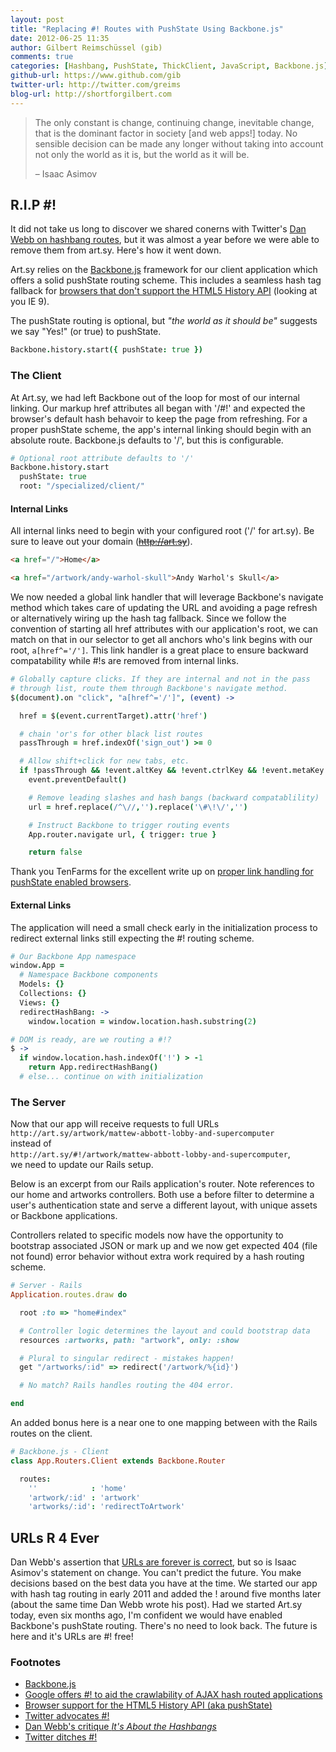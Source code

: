 ```yaml
---
layout: post
title: "Replacing #! Routes with PushState Using Backbone.js"
date: 2012-06-25 11:35
author: Gilbert Reimschüssel (gib)
comments: true
categories: [Hashbang, PushState, ThickClient, JavaScript, Backbone.js]
github-url: https://www.github.com/gib
twitter-url: http://twitter.com/greims
blog-url: http://shortforgilbert.com
---
```


> The only constant is change, continuing change, inevitable change, that is the dominant factor in society 
> [and web apps!] today. No sensible decision can be made any longer without taking into account not only 
> the world as it is, but the world as it will be.
>
> &ndash; Isaac Asimov

## R.I.P #!

It did not take us long to discover we shared conerns with Twitter's 
[Dan Webb on hashbang routes](http://danwebb.net/2011/5/28/it-is-about-the-hashbangs), 
but it was almost a year before we were able to remove them from art.sy. Here's how it went down.

Art.sy relies on the [Backbone.js](http://documentcloud.github.com/backbone/) framework for our client application
which offers a solid pushState routing scheme. This includes a seamless hash tag fallback for 
[browsers that don't support the HTML5 History API](http://caniuse.com/#feat=history) (looking at you IE 9).

The pushState routing is optional, but *"the world as it should be"* suggests we say "Yes!" (or true) to pushState.
```coffeescript
Backbone.history.start({ pushState: true })
```

### The Client

At Art.sy, we had left Backbone out of the loop for most of our internal linking. Our markup href attributes all 
began with '/#!' and expected the browser's default hash behavoir to keep the page from refreshing. For a proper
pushState scheme, the app's internal linking should begin with an absolute route. Backbone.js defaults to '/', but
this is configurable.
```coffeescript
# Optional root attribute defaults to '/'
Backbone.history.start
  pushState: true
  root: "/specialized/client/"
```
#### Internal Links
All internal links need to begin with your configured root ('/' for art.sy).
Be sure to leave out your domain (~~http://art.sy~~).
```html
<a href="/">Home</a>

<a href="/artwork/andy-warhol-skull">Andy Warhol's Skull</a>
```

We now needed a global link handler that will leverage Backbone's navigate method which takes
care of updating the URL and avoiding a page refresh or alternatively wiring up the hash tag fallback.
Since we follow the convention of starting all href attributes with our application's root, we
can match on that in our selector to get all anchors who's link begins with our root, `a[href^='/']`.
This link handler is a great place to ensure backward compatability while #!s are removed from
internal links.

```coffeescript
# Globally capture clicks. If they are internal and not in the pass 
# through list, route them through Backbone's navigate method.
$(document).on "click", "a[href^='/']", (event) ->

  href = $(event.currentTarget).attr('href')

  # chain 'or's for other black list routes
  passThrough = href.indexOf('sign_out') >= 0

  # Allow shift+click for new tabs, etc.
  if !passThrough && !event.altKey && !event.ctrlKey && !event.metaKey && !event.shiftKey
    event.preventDefault()

    # Remove leading slashes and hash bangs (backward compatablility)
    url = href.replace(/^\//,'').replace('\#\!\/','')

    # Instruct Backbone to trigger routing events
    App.router.navigate url, { trigger: true }

    return false
```
Thank you TenFarms for the excellent write up on [proper link handling for pushState enabled browsers](http://dev.tenfarms.com/posts/proper-link-handling).

#### External Links
The application will need a small check early in the initialization process to redirect external
links still expecting the #! routing scheme.
```coffeescript
# Our Backbone App namespace
window.App =
  # Namespace Backbone components
  Models: {}
  Collections: {}
  Views: {}
  redirectHashBang: ->
    window.location = window.location.hash.substring(2)

# DOM is ready, are we routing a #!?
$ ->
  if window.location.hash.indexOf('!') > -1
    return App.redirectHashBang()
  # else... continue on with initialization
```

### The Server

Now that our app will receive requests to full URLs<br>
`http://art.sy/artwork/mattew-abbott-lobby-and-supercomputer` <br>
instead of <br>
`http://art.sy/#!/artwork/mattew-abbott-lobby-and-supercomputer`, <br>
we need to update our Rails setup.

Below is an excerpt from our Rails application's router.
Note references to our home and artworks controllers. Both use a before filter 
to determine a user's authentication state and serve a different layout, with
unique assets or Backbone applications.

Controllers related to specific models now have the opportunity to 
bootstrap associated JSON or mark up and we now get expected 404 (file not found) 
error behavior without extra work required by a hash routing scheme.

```ruby
# Server - Rails
Application.routes.draw do

  root :to => "home#index"

  # Controller logic determines the layout and could bootstrap data
  resources :artworks, path: "artwork", only: :show

  # Plural to singular redirect - mistakes happen!
  get "/artworks/:id" => redirect('/artwork/%{id}')

  # No match? Rails handles routing the 404 error.

end
```

An added bonus here is a near one to one mapping between with the Rails routes on the client.

```coffeescript
# Backbone.js - Client
class App.Routers.Client extends Backbone.Router

  routes:
    ''            : 'home'
    'artwork/:id' : 'artwork'
    'artworks/:id': 'redirectToArtwork'
```


## URLs R 4 Ever

Dan Webb's assertion that [URLs are forever is correct](http://danwebb.net/2011/5/28/it-is-about-the-hashbangs), 
but so is Isaac Asimov's statement on change. You can't predict the future. 
You make decisions based on the best data you have at the time. We started our app with hash tag routing
in early 2011 and added the ! around five months later (about the same time Dan Webb wrote his post). 
Had we started Art.sy today, even six months ago, I'm confident we would have enabled Backbone's pushState routing.
There's no need to look back. The future is here and it's URLs are #! free!


### Footnotes

* [Backbone.js](http://documentcloud.github.com/backbone)
* [Google offers #! to aid the crawlability of AJAX hash routed applications](https://developers.google.com/webmasters/ajax-crawling/docs/getting-started)
* [Browser support for the HTML5 History API (aka pushState)](http://caniuse.com/#feat=history)
* [Twitter advocates #!](http://www.adequatelygood.com/2011/2/Thoughts-on-the-Hashbang)
* [Dan Webb's critique _It's About the Hashbangs_](http://danwebb.net/2011/5/28/it-is-about-the-hashbangs)
* [Twitter ditches #!](http://engineering.twitter.com/2012/05/improving-performance-on-twittercom.html)
